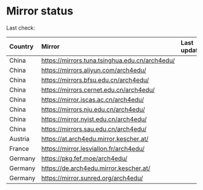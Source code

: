 <script src="./time.js"></script>
# Mirror status
Last check: <script type="text/javascript">localize(1733080643.2616758);</script>

|Country|Mirror|Last update|
|:------|:-----|:----------|
|China|https://mirrors.tuna.tsinghua.edu.cn/arch4edu/|<script type="text/javascript">localize(1733035456);</script>|
|China|https://mirrors.aliyun.com/arch4edu/|<script type="text/javascript">localize(1733035456);</script>|
|China|https://mirrors.bfsu.edu.cn/arch4edu/|<script type="text/javascript">localize(1733035456);</script>|
|China|https://mirrors.cernet.edu.cn/arch4edu/|<script type="text/javascript">localize(1733035456);</script>|
|China|https://mirror.iscas.ac.cn/arch4edu/|<script type="text/javascript">localize(1733035456);</script>|
|China|https://mirrors.nju.edu.cn/arch4edu/|<script type="text/javascript">localize(1732948881);</script>|
|China|https://mirror.nyist.edu.cn/arch4edu/|<script type="text/javascript">localize(1733035456);</script>|
|China|https://mirrors.sau.edu.cn/arch4edu/|<script type="text/javascript">localize(1731653531);</script>|
|Austria|https://at.arch4edu.mirror.kescher.at/|<script type="text/javascript">localize(1733035456);</script>|
|France|https://mirror.lesviallon.fr/arch4edu/|<script type="text/javascript">localize(1733035456);</script>|
|Germany|https://pkg.fef.moe/arch4edu/|<script type="text/javascript">localize(1733035456);</script>|
|Germany|https://de.arch4edu.mirror.kescher.at/|<script type="text/javascript">localize(1733035456);</script>|
|Germany|https://mirror.sunred.org/arch4edu/|<script type="text/javascript">localize(1733035456);</script>|

<script src="./tablefilter/tablefilter.js"></script>
<script src="./table.js"></script>